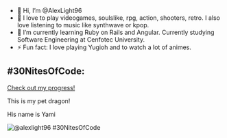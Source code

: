 - 👋 Hi, I’m @AlexLight96
- 👀 I love to play videogames, soulslike, rpg, action, shooters, retro. I also love listening to music like synthwave or kpop.
- 🌱 I’m currently learning Ruby on Rails and Angular. Currently studying Software Engineering at Cenfotec University. 
- ⚡ Fun fact: I love playing Yugioh and to watch a lot of animes.

<!---
AlexLight96/AlexLight96 is a ✨ special ✨ repository because its `README.md` (this file) appears on your GitHub profile.
You can click the Preview link to take a look at your changes.
--->




## #30NitesOfCode:
  [Check out my progress!](https://www.codedex.io/@alexlight96/30-nites-of-code?pet=DHvVVO3NNzIWGQA8otOz)  



This is my pet dragon!






His name is Yami



  ![@alexlight96 #30NitesOfCode](https://www.codedex.io/images/code-nights/evolved-eating-dinosaur.gif)
